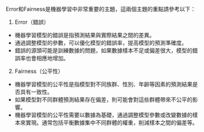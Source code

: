 Error和Fairness是機器學習中非常重要的主題，這兩個主題的重點請參考以下：

1. Error（錯誤）

- 機器學習模型的錯誤是指預測結果與實際結果之間的差異。
- 通過調整模型的參數，可以優化模型的錯誤率，提高模型的預測準確度。
- 錯誤的源頭可能是訓練數據的問題，如果數據樣本不足或偏差很大，模型的錯誤率也會相應地增加。

2. Fairness（公平性）

- 機器學習模型的公平性是指模型對不同族群、性別、年齡等因素的預測結果是否具有一致性。
- 如果模型對不同群體預測結果存在偏差，則可能會對這些群體帶來不公平的影響。
- 機器學習模型的公平性需要以數據為基礎，通過調整模型參數或改變數據的樣本來實現。通常包括平衡數據集中不同群體的權重，削減樣本之間的偏差等。